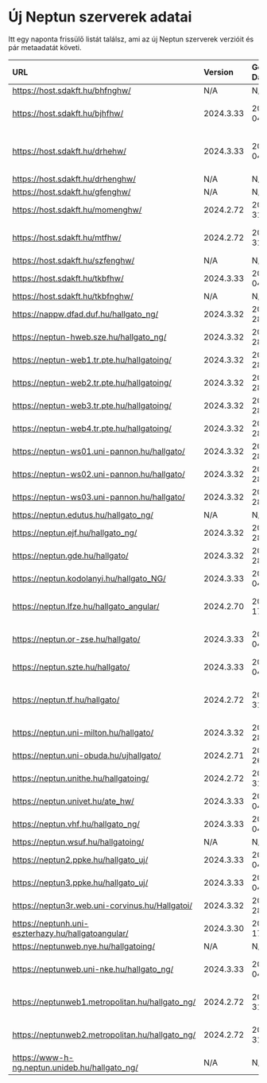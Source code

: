 # Új Neptun szerverek adatai

Itt egy naponta frissülő listát találsz, ami az új Neptun szerverek verzióit és pár metaadatát követi.

| URL                                                | Version   | Generation Date     | Organization Name                             | Captcha Required |
|:-------------------------------------------------|:--------|:------------------|:--------------------------------------------|:---------------|
| https://host.sdakft.hu/bhfnghw/                    | N/A       | N/A                 | N/A                                           | N/A              |
| https://host.sdakft.hu/bjhfhw/                     | 2024.3.33 | 2025-04-04T14:10:16 | Brenner János Hittudományi Főiskola           | 3                |
| https://host.sdakft.hu/drhehw/                     | 2024.3.33 | 2025-04-04T14:10:16 | Debreceni Református Hittudományi Egyetem     | 3                |
| https://host.sdakft.hu/drhenghw/                   | N/A       | N/A                 | N/A                                           | N/A              |
| https://host.sdakft.hu/gfenghw/                    | N/A       | N/A                 | N/A                                           | N/A              |
| https://host.sdakft.hu/momenghw/                   | 2024.2.72 | 2025-03-31T14:38:56 | Moholy-Nagy Művészeti Egyetem                 | 3                |
| https://host.sdakft.hu/mtfhw/                      | 2024.2.72 | 2025-03-31T14:38:56 | Magyar Táncművészeti Egyetem                  | 3                |
| https://host.sdakft.hu/szfenghw/                   | N/A       | N/A                 | N/A                                           | N/A              |
| https://host.sdakft.hu/tkbfhw/                     | 2024.3.33 | 2025-04-04T14:10:16 | A Tan Kapuja Buddhista Főiskola               | 3                |
| https://host.sdakft.hu/tkbfnghw/                   | N/A       | N/A                 | N/A                                           | N/A              |
| https://nappw.dfad.duf.hu/hallgato_ng/             | 2024.3.32 | 2025-03-28T13:03:47 | Dunaújvárosi Egyetem                          | 3                |
| https://neptun-hweb.sze.hu/hallgato_ng/            | 2024.3.32 | 2025-03-28T13:03:47 | Széchenyi István Egyetem                      | 3                |
| https://neptun-web1.tr.pte.hu/hallgatoing/         | 2024.3.32 | 2025-03-28T13:03:47 | Pécsi Tudományegyetem                         | 3                |
| https://neptun-web2.tr.pte.hu/hallgatoing/         | 2024.3.32 | 2025-03-28T13:03:47 | Pécsi Tudományegyetem                         | 3                |
| https://neptun-web3.tr.pte.hu/hallgatoing/         | 2024.3.32 | 2025-03-28T13:03:47 | Pécsi Tudományegyetem                         | 3                |
| https://neptun-web4.tr.pte.hu/hallgatoing/         | 2024.3.32 | 2025-03-28T13:03:47 | Pécsi Tudományegyetem                         | 3                |
| https://neptun-ws01.uni-pannon.hu/hallgato/        | 2024.3.32 | 2025-03-28T13:03:47 | Pannon Egyetem                                | 3                |
| https://neptun-ws02.uni-pannon.hu/hallgato/        | 2024.3.32 | 2025-03-28T13:03:47 | Pannon Egyetem                                | 3                |
| https://neptun-ws03.uni-pannon.hu/hallgato/        | 2024.3.32 | 2025-03-28T13:03:47 | Pannon Egyetem                                | 3                |
| https://neptun.edutus.hu/hallgato_ng/              | N/A       | N/A                 | N/A                                           | N/A              |
| https://neptun.ejf.hu/hallgato_ng/                 | 2024.3.32 | 2025-03-28T13:03:47 | Eötvös József Főiskola                        | 3                |
| https://neptun.gde.hu/hallgato/                    | 2024.3.32 | 2025-03-28T13:03:47 | Gábor Dénes Egyetem                           | 3                |
| https://neptun.kodolanyi.hu/hallgato_NG/           | 2024.3.33 | 2025-04-04T14:10:16 | Kodolányi János Egyetem                       | 1                |
| https://neptun.lfze.hu/hallgato_angular/           | 2024.2.70 | 2025-03-17T15:05:10 | Liszt Ferenc Zeneművészeti Egyetem            | 3                |
| https://neptun.or-zse.hu/hallgato/                 | 2024.3.33 | 2025-04-04T14:10:16 | Országos Rabbiképző - Zsidó Egyetem           | 3                |
| https://neptun.szte.hu/hallgato/                   | 2024.3.33 | 2025-04-04T14:10:16 | Szegedi Tudományegyetem                       | 3                |
| https://neptun.tf.hu/hallgato/                     | 2024.2.72 | 2025-03-31T14:38:56 | Magyar Testnevelési és Sporttudományi Egyetem | 3                |
| https://neptun.uni-milton.hu/hallgato/             | 2024.3.32 | 2025-03-28T13:03:47 | Milton Friedman Egyetem                       | 3                |
| https://neptun.uni-obuda.hu/ujhallgato/            | 2024.2.71 | 2025-03-26T10:54:36 | Óbudai Egyetem                                | 3                |
| https://neptun.unithe.hu/hallgatoing/              | 2024.2.72 | 2025-03-31T14:38:56 | Tokaj-Hegyalja Egyetem                        | 1                |
| https://neptun.univet.hu/ate_hw/                   | 2024.3.33 | 2025-04-04T14:10:16 | Állatorvostudományi Egyetem                   | 3                |
| https://neptun.vhf.hu/hallgato_ng/                 | 2024.3.33 | 2025-04-04T14:10:16 | Veszprémi Érseki Főiskola                     | 3                |
| https://neptun.wsuf.hu/hallgatoing/                | N/A       | N/A                 | N/A                                           | N/A              |
| https://neptun2.ppke.hu/hallgato_uj/               | 2024.3.33 | 2025-04-04T14:10:16 | Pázmány Péter Katolikus Egyetem               | 3                |
| https://neptun3.ppke.hu/hallgato_uj/               | 2024.3.33 | 2025-04-04T14:10:16 | Pázmány Péter Katolikus Egyetem               | 3                |
| https://neptun3r.web.uni-corvinus.hu/Hallgatoi/    | 2024.3.32 | 2025-03-28T13:03:47 | Budapesti Corvinus Egyetem                    | 3                |
| https://neptunh.uni-eszterhazy.hu/hallgatoangular/ | 2024.3.30 | 2025-03-17T13:25:05 | Eszterházy Károly Katolikus Egyetem           | 3                |
| https://neptunweb.nye.hu/hallgatoing/              | N/A       | N/A                 | N/A                                           | N/A              |
| https://neptunweb.uni-nke.hu/hallgato_ng/          | 2024.3.33 | 2025-04-04T14:10:16 | Nemzeti Közszolgálati Egyetem                 | 3                |
| https://neptunweb1.metropolitan.hu/hallgato_ng/    | 2024.2.72 | 2025-03-31T14:38:56 | Budapesti Metropolitan Egyetem                | 3                |
| https://neptunweb2.metropolitan.hu/hallgato_ng/    | 2024.2.72 | 2025-03-31T14:38:56 | Budapesti Metropolitan Egyetem                | 3                |
| https://www-h-ng.neptun.unideb.hu/hallgato_ng/     | N/A       | N/A                 | N/A                                           | N/A              |